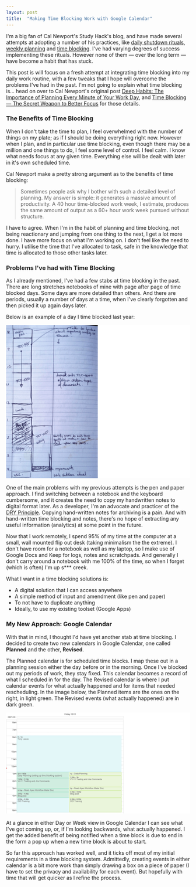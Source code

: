 ```yaml
---
layout: post
title:  "Making Time Blocking Work with Google Calendar"
---
```


I'm a big fan of Cal Newport's Study Hack's blog, and have made several attempts at adopting a number of his practices, like [daily shutdown rituals](http://calnewport.com/blog/2009/06/08/drastically-reduce-stress-with-a-work-shutdown-ritual/), [weekly planning](http://calnewport.com/blog/2014/08/08/deep-habits-plan-your-week-in-advance/) and [time blocking](http://calnewport.com/blog/2013/12/21/deep-habits-the-importance-of-planning-every-minute-of-your-work-day/). I've had varying degrees of success implementing these rituals. However none of them — over the long term — have become a habit that has stuck. 

This post is will focus on a fresh attempt at integrating time blocking into my daily work routine, with a few tweaks that I hope will overcome the problems I've had in the past. I'm not going to explain what time blocking is... head on over to Cal Newport's original post [Deep Habits: The Importance of Planning Every Minute of Your Work Day](http://calnewport.com/blog/2013/12/21/deep-habits-the-importance-of-planning-every-minute-of-your-work-day/), and
[Time Blocking — The Secret Weapon to Better Focus](http://www.makeuseof.com/tag/time-blocking-secret-weapon-better-focus/) for those details.

### The Benefits of Time Blocking

When I don't take the time to plan, I feel overwhelmed with the number of things on my plate; as if I should be doing everything right now.  However when I plan, and in particular use time blocking, even though there may be a million and one things to do, I feel some level of control. I feel calm. I know what needs focus at any given time. Everything else will be dealt with later in it's own scheduled time.

Cal Newport make a pretty strong argument as to the benefits of time blocking:

> Sometimes people ask why I bother with such a detailed level of planning. My answer is simple: it generates a massive amount of productivity. A 40 hour time-blocked work week, I estimate, produces the same amount of output as a 60+ hour work week pursued without structure.

I have to agree. When I'm in the habit of planning and time blocking, not being reactionary and jumping from one thing to the next, I get a lot more done. I have more focus on what I'm working on. I don't feel like the need to hurry. I utilise the time that I've allocated to task, safe in the knowledge that time is allocated to those other tasks later.

### Problems I've had with Time Blocking

As I already mentioned, I've had a few stabs at time blocking in the past. There are long stretches notebooks of mine with page after page of time blocked days. Some days are more detailed than others. And there are periods, usually a number of days at a time, when I've clearly forgotten and then picked it up again days later.

Below is an example of a day I time blocked last year:

![An example of a time blocked day](/assets/img/2015-11-15-time-blocking-pen-and-paper.png)

One of the main problems with my previous attempts is the pen and paper approach. I find switching between a notebook and the keyboard cumbersome, and it creates the need to copy my handwritten notes to digital format later. As a developer, I'm an advocate and practicer of the [DRY Principle](https://en.wikipedia.org/wiki/Don%27t_repeat_yourself). Copying hand-written notes for archiving is a pain. And with hand-written time blocking and notes, there's no hope of extracting any useful information (analytics) at some point in the future.

Now that I work remotely, I spend 95% of my time at the computer at a small, wall mounted flip out desk (taking minimalism the the extreme). I don't have room for a notebook as well as my laptop, so I make use of Google Docs and Keep for logs, notes and scratchpads. And generally I don't carry around a notebook with me 100% of the time, so when I forget (which is often) I'm up s*** creek.

What I want in a time blocking solutions is:

* A digital solution that I can access anywhere
* A simple method of input and amendment (like pen and paper)
* To not have to duplicate anything
* Ideally, to use my existing toolset (Google Apps)

### My New Approach: Google Calendar

With that in mind, I thought I'd have yet another stab at time blocking. I decided to create two new calendars in Google Calendar, one called **Planned** and the other, **Revised**. 

The Planned calendar is for scheduled time blocks. I map these out in a planning session either the day before or in the morning. Once I've blocked out my periods of work, they stay fixed. This calendar becomes a record of what I scheduled in for the day. The Revised calendar is where I put calendar events for what actually happened and for items that needed rescheduling. In the image below, the Planned items are the ones on the right, in light green. The Revised events (what actually happened) are in dark green.

![Google Calendar Time Blocking](/assets/img/2015-11-15-time-blocking-google-calendar.png)

At a glance in either Day or Week view in Google Calendar I can see what I've got coming up, or, if I'm looking backwards, what actually happened. I get the added benefit of being notified when a time block is due to end in the form a pop up when a new time block is about to start.

So far this approach has worked well, and it ticks off most of my initial requirements in a time blocking system. Admittedly, creating events in either calendar is a bit more work than simply drawing a box on a piece of paper (I have to set the privacy and availability for each event). But hopefully with time that will get quicker as I refine the process.
